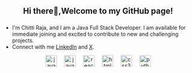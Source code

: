 <h2 align="center">Hi there👋,Welcome to my GitHub page!</h2>

###
- I'm Chitti Raja, and I am a Java Full Stack Developer. I am available for immediate joining and excited to contribute to new and challenging projects.
- Connect with me <a href='https://www.linkedin.com/in/chitti-raja-achari-kottapalli-b331b5287/'>LinkedIn</a> and <a href='https://twitter.com/ChittirajchariK'>X</a>.

<div align="center" >
  <img src="https://cdn.iconscout.com/icon/free/png-256/free-java-23-225999.png?f=webp&w=256" height="30" alt="javascript logo" />
  <img width="12" />
  <img src="https://cdn.jsdelivr.net/gh/devicons/devicon/icons/javascript/javascript-original.svg" height="30" alt="javascript logo"  />
  <img width="12" />
  <img src="https://cdn.jsdelivr.net/gh/devicons/devicon/icons/react/react-original.svg" height="30" alt="react logo"  />
  <img width="12" />
  <img src="https://cdn.jsdelivr.net/gh/devicons/devicon/icons/html5/html5-original.svg" height="30" alt="html5 logo"  />
  <img width="12" />
  <img src="https://cdn.jsdelivr.net/gh/devicons/devicon/icons/css3/css3-original.svg" height="30" alt="css3 logo"  />
  <img width="12" />
  <img src="https://cdn.jsdelivr.net/gh/devicons/devicon/icons/python/python-original.svg" height="30" alt="python logo"  />
</div>

###

###



###
